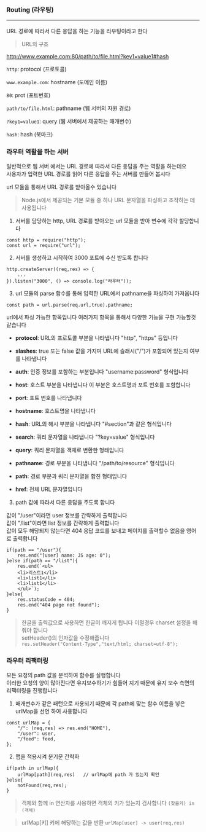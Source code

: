 ### Routing (라우팅)<hr>
URL 경로에 따라서 다른 응답을 하는 기능을 라우팅이라고 한다 

> URL의 구조 

http://www.example.com:80/path/to/file.html?key1=value1#hash

`http`: protocol (프로토콜)

`www.example.com`: hostname (도메인 이름)

`80`: prot (포트번호)

`path/to/file.html`: pathname (웹 서버의 자원 경로)

`?key1=value1`: query (웹 서버에서 제공하는 매개변수)

`hash`: hash (북마크)

### 라우터 역활을 하는 서버
일반적으로 웹 서버 에서는 URL 경로에 따라서 다른 응답을 주는 역활을 하는데요 <br>
사용자가 입력한 URL 경로를 읽어 다른 응답을 주는 서버를 만들어 봅시다  

url 모듈을 통해서 URL 경로를 받아올수 있습니다 
> Node.js에서 제공되는 기본 모듈 중 하나 URL 문자열을 파싱하고 조작하는 데 사용됩니다

1. 서버를 담당하는 http, URL 경로를 받아오는 url 모듈을 받아 변수에 각각 할당합니다 

```
const http = require("http");
const url = require("url"); 
```

2. 서버를 생성하고 시작하여 3000 포트에 수신 받도록 합니다 
```
http.createServer((req,res) => {
    ...
}).listen("3000", () => console.log("라우터"));
```

3. url 모듈의 parse 함수를 통해 입력한 URL에서 pathname을 파싱하여 가져옵니다 
```
const path = url.parse(req.url,true).pathname;
```

url에서 파싱 가능한 항목입니다 여러가지 항목을 통해서 다양한 기능을 구현 가능할것 같습니다 

- **protocol**: URL의 프로토콜 부분을 나타냅니다 "http", "https" 등입니다
  
- **slashes**: true 또는 false 값을 가지며 URL에 슬래시("/")가 포함되어 있는지 여부를 나타냅니다
  
- **auth**: 인증 정보를 포함하는 부분입니다 "username:password" 형식입니다
  
- **host**: 호스트 부분을 나타냅니다 이 부분은 호스트명과 포트 번호를 포함합니다
  
- **port**: 포트 번호를 나타냅니다
  
- **hostname**: 호스트명을 나타냅니다
  
- **hash**: URL의 해시 부분을 나타냅니다 "#section"과 같은 형식입니다
  
- **search**: 쿼리 문자열을 나타냅니다 "?key=value" 형식입니다
  
- **query**: 쿼리 문자열을 객체로 변환한 형태입니다
  
- **pathname**: 경로 부분을 나타냅니다 "/path/to/resource" 형식입니다
  
- **path**: 경로 부분과 쿼리 문자열을 합친 형태입니다
  
- **href**: 전체 URL 문자열입니다

3. path 값에 따라서 다른 응답을 주도록 합니다 <br>

값이 "/user"이라면 user 정보를 간략하게 출력합니다 <br>
값이 "/list"이라면 list 정보를 간략하게 출력합니다 <br>
값이 모두 해당되지 않는다면 404 응답 코드를 보내고 페이지를 출력할수 없음을 영어로 출력합니다 <br> 
```
if(path == "/user"){
    res.end("[user] name: JS age: 0");
}else if(path == "/list"){
    res.end(`<ul>
    <li>리스트1</li>
    <li>list1</li>
    <li>list1</li>
    </ul>`);
}else{
    res.statusCode = 404;
    res.end("404 page not found");
}
```

> 한글을 출력값으로 사용하면 한글이 깨지게 됩니다 이럴경우 charset 설정을 해줘야 합니다 <br>
> setHeader()의 인자값을 수정해줍니다 <br>
> ``` res.setHeader("Content-Type","text/html; charset=utf-8"); ```

### 라우터 리팩터링

모든 요청의 path 값을 분석하여 함수를 실행합니다 <br>
이러한 요청의 양이 많아진다면 유지보수하기가 힘들어 지기 때문에 유지 보수 측면의 리팩터링을 진행합니다 

1. 매개변수가 같은 패턴으로 사용되기 때문에 각 path에 맞는 함수 이름을 넣은 urlMap을 선언 하여 사용합니다 
```
const urlMap = {
    "/": (req,res) => res.end("HOME"),
    "/user": user,
    "/feed": feed,
};
```
2. 맵을 적용시켜 분기문 간략화  

```
if(path in urlMap){
    urlMap[path](req,res)   // urlMap에 path 가 있는지 확인 
}else{
    notFound(req,res);
}
```
> 객체와 함께 in 연산자를 사용하면 객체의 키가 있는지 검사합니다 
```(찾을키) in (객체)```

> urlMap[키] 키에 해당하는 값을 반환 
```urlMap[user] -> user(req,res) ```
